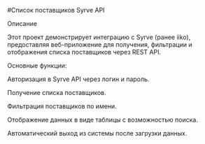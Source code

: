 #Список поставщиков Syrve API

Описание

Этот проект демонстрирует интеграцию с Syrve (ранее iiko), предоставляя веб-приложение для получения, фильтрации и отображения списка поставщиков через REST API.

Основные функции:

Авторизация в Syrve API через логин и пароль.

Получение списка поставщиков.

Фильтрация поставщиков по имени.

Отображение данных в виде таблицы с возможностью поиска.

Автоматический выход из системы после загрузки данных.

